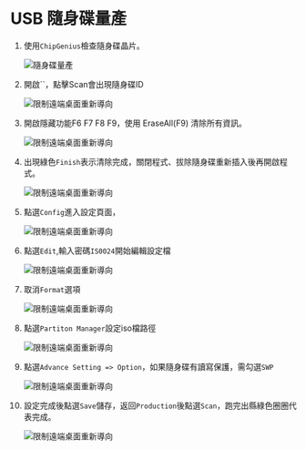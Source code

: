 
<!-- ![](https://github.com/wdwd2233/Notes/blob/master/Windows/img/XAMPP.png?raw=true) -->


# USB 隨身碟量產

1. 使用`ChipGenius`檢查隨身碟晶片。

	![隨身碟量產](https://github.com/wdwd2233/Notes/blob/master/Windows/img/1583207309627.jpg?raw=true)


2. 開啟``，點擊Scan會出現隨身碟ID

	![限制遠端桌面重新導向](https://github.com/wdwd2233/Notes/blob/master/Windows/img/1583410454999.jpg?raw=true)


3. 開啟隱藏功能F6 F7 F8 F9，使用 EraseAll(F9) 清除所有資訊。

	![限制遠端桌面重新導向](https://github.com/wdwd2233/Notes/blob/master/Windows/img/1583410468900.jpg?raw=true)


4. 出現綠色`Finish`表示清除完成，關閉程式、拔除隨身碟重新插入後再開啟程式。

	![限制遠端桌面重新導向](https://github.com/wdwd2233/Notes/blob/master/Windows/img/1583410515207.jpg?raw=true)

5. 點選`Config`進入設定頁面，

	![限制遠端桌面重新導向](https://github.com/wdwd2233/Notes/blob/master/Windows/img/1583410987868.jpg?raw=true)

6. 點選`Edit`,輸入密碼`IS0024`開始編輯設定檔

	![限制遠端桌面重新導向](https://github.com/wdwd2233/Notes/blob/master/Windows/img/1583411177984.jpg?raw=true)

7. 取消`Format`選項

	![限制遠端桌面重新導向](https://github.com/wdwd2233/Notes/blob/master/Windows/img/1583722110395.jpg?raw=true)

8. 點選`Partiton Manager`設定iso檔路徑

	![限制遠端桌面重新導向](https://github.com/wdwd2233/Notes/blob/master/Windows/img/1583419241809.jpg?raw=true)

9. 點選`Advance Setting => Option`，如果隨身碟有讀寫保護，需勾選`SWP`

	![限制遠端桌面重新導向](https://github.com/wdwd2233/Notes/blob/master/Windows/img/1583419256843.jpg?raw=true)

10. 設定完成後點選`Save`儲存，返回`Production`後點選`Scan`，跑完出縣綠色圈圈代表完成。

	![限制遠端桌面重新導向](https://github.com/wdwd2233/Notes/blob/master/Windows/img/1583419279310.jpg?raw=true)

